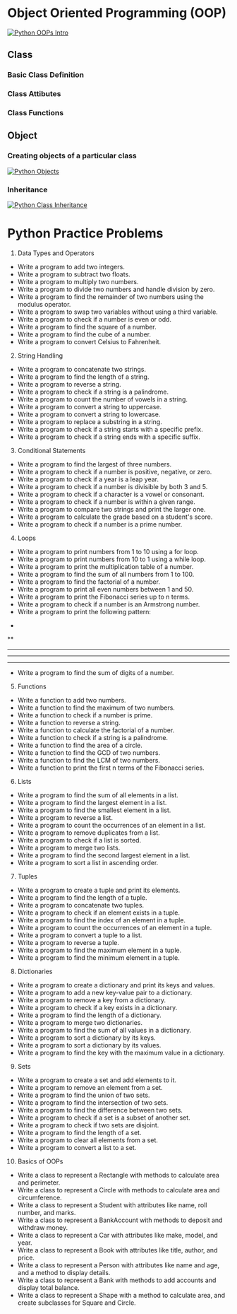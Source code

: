 # Object Oriented Programming (OOP)

[![Python OOPs Intro](https://img.youtube.com/vi/dw0A_xw0glA/0.jpg)](https://www.youtube.com/watch?v=dw0A_xw0glA&t=419s)

## Class
### Basic Class Definition
### Class Attibutes
### Class Functions


## Object
### Creating objects of a particular class

[![Python Objects](https://img.youtube.com/vi/HXxxa2mxG6c/0.jpg)](https://www.youtube.com/watch?v=HXxxa2mxG6c)


### Inheritance

[![Python Class Inheritance](https://img.youtube.com/vi/oWwdVik7qU0/0.jpg)](https://www.youtube.com/watch?v=oWwdVik7qU0)


# Python Practice Problems

1. Data Types and Operators
- Write a program to add two integers.
- Write a program to subtract two floats.
- Write a program to multiply two numbers.
- Write a program to divide two numbers and handle division by zero.
- Write a program to find the remainder of two numbers using the modulus operator.
- Write a program to swap two variables without using a third variable.
- Write a program to check if a number is even or odd.
- Write a program to find the square of a number.
- Write a program to find the cube of a number.
- Write a program to convert Celsius to Fahrenheit.

2. String Handling
- Write a program to concatenate two strings.
- Write a program to find the length of a string.
- Write a program to reverse a string.
- Write a program to check if a string is a palindrome.
- Write a program to count the number of vowels in a string.
- Write a program to convert a string to uppercase.
- Write a program to convert a string to lowercase.
- Write a program to replace a substring in a string.
- Write a program to check if a string starts with a specific prefix.
- Write a program to check if a string ends with a specific suffix.

3. Conditional Statements
- Write a program to find the largest of three numbers.
- Write a program to check if a number is positive, negative, or zero.
- Write a program to check if a year is a leap year.
- Write a program to check if a number is divisible by both 3 and 5.
- Write a program to check if a character is a vowel or consonant.
- Write a program to check if a number is within a given range.
- Write a program to compare two strings and print the larger one.
- Write a program to calculate the grade based on a student's score.
- Write a program to check if a number is a prime number.

4. Loops
- Write a program to print numbers from 1 to 10 using a for loop.
- Write a program to print numbers from 10 to 1 using a while loop.
- Write a program to print the multiplication table of a number.
- Write a program to find the sum of all numbers from 1 to 100.
- Write a program to find the factorial of a number.
- Write a program to print all even numbers between 1 and 50.
- Write a program to print the Fibonacci series up to n terms.
- Write a program to check if a number is an Armstrong number.
- Write a program to print the following pattern:
*
**
***
****
*****

- Write a program to find the sum of digits of a number.

5. Functions
- Write a function to add two numbers.
- Write a function to find the maximum of two numbers.
- Write a function to check if a number is prime.
- Write a function to reverse a string.
- Write a function to calculate the factorial of a number.
- Write a function to check if a string is a palindrome.
- Write a function to find the area of a circle.
- Write a function to find the GCD of two numbers.
- Write a function to find the LCM of two numbers.
- Write a function to print the first n terms of the Fibonacci series.

6. Lists
- Write a program to find the sum of all elements in a list.
- Write a program to find the largest element in a list.
- Write a program to find the smallest element in a list.
- Write a program to reverse a list.
- Write a program to count the occurrences of an element in a list.
- Write a program to remove duplicates from a list.
- Write a program to check if a list is sorted.
- Write a program to merge two lists.
- Write a program to find the second largest element in a list.
- Write a program to sort a list in ascending order.

7. Tuples
- Write a program to create a tuple and print its elements.
- Write a program to find the length of a tuple.
- Write a program to concatenate two tuples.
- Write a program to check if an element exists in a tuple.
- Write a program to find the index of an element in a tuple.
- Write a program to count the occurrences of an element in a tuple.
- Write a program to convert a tuple to a list.
- Write a program to reverse a tuple.
- Write a program to find the maximum element in a tuple.
- Write a program to find the minimum element in a tuple.

8. Dictionaries
- Write a program to create a dictionary and print its keys and values.
- Write a program to add a new key-value pair to a dictionary.
- Write a program to remove a key from a dictionary.
- Write a program to check if a key exists in a dictionary.
- Write a program to find the length of a dictionary.
- Write a program to merge two dictionaries.
- Write a program to find the sum of all values in a dictionary.
- Write a program to sort a dictionary by its keys.
- Write a program to sort a dictionary by its values.
- Write a program to find the key with the maximum value in a dictionary.

9. Sets
- Write a program to create a set and add elements to it.
- Write a program to remove an element from a set.
- Write a program to find the union of two sets.
- Write a program to find the intersection of two sets.
- Write a program to find the difference between two sets.
- Write a program to check if a set is a subset of another set.
- Write a program to check if two sets are disjoint.
- Write a program to find the length of a set.
- Write a program to clear all elements from a set.
- Write a program to convert a list to a set.

10. Basics of OOPs
- Write a class to represent a Rectangle with methods to calculate area and perimeter.
- Write a class to represent a Circle with methods to calculate area and circumference.
- Write a class to represent a Student with attributes like name, roll number, and marks.
- Write a class to represent a BankAccount with methods to deposit and withdraw money.
- Write a class to represent a Car with attributes like make, model, and year.
- Write a class to represent a Book with attributes like title, author, and price.
- Write a class to represent a Person with attributes like name and age, and a method to display details.
- Write a class to represent a Bank with methods to add accounts and display total balance.
- Write a class to represent a Shape with a method to calculate area, and create subclasses for Square and Circle.     